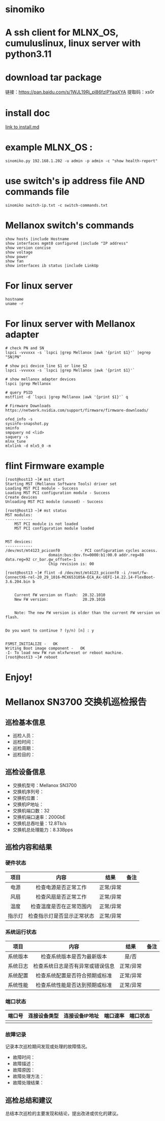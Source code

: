 # sinomiko
# A ssh client for MLNX_OS, cumuluslinux, linux server with python3.11

# download tar package 
链接：https://pan.baidu.com/s/1WJL19Rj_pl86fzIPYaqXYA 
提取码：xs0r 



# install doc
[link to install.md](https://github.com/wuchanghui5220/sinomiko/blob/main/Packages/install.md)

# example MLNX_OS :
	sinomiko.py 192.168.1.202 -u admin -p admin -c "show health-report"
	
# use switch's ip address file AND commands file
	sinomiko switch-ip.txt -c switch-commands.txt 

# Mellanox switch's commands
	show hosts |include Hostname
	show interfaces mgmt0 configured |include "IP address"
	show version concise
	show voltage
	show power
	show fan
	show interfaces ib status |include LinkUp
	
# For linux server
	hostname
	uname -r
	
# For linux server with Mellanox adapter
	# check PN and SN
	lspci -vvvxxx -s `lspci |grep Mellanox |awk '{print $1}'` |egrep "SN|PN"
	
	# show pci device line $1 or line $2
	lspci -vvvxxx -s `lspci |grep Mellanox |awk '{print $1}'` 
	
	# show mellanox adapter devices
	lspci |grep Mellanox
	
	# query PSID
	mstflint -d `lspci |grep Mellanox |awk '{print $1}'` q
	
	# Firmware Downloads
	https://network.nvidia.com/support/firmware/firmware-downloads/
	
	ofed_info -s
	sysinfo-snapshot.py
	sminfo
	smpquery nd <lid>
	saquery -s
	mlnx_tune
	mlxlink -d mlx5_0 -m
	
# flint Firmware example
	[root@host13 ~]# mst start
	Starting MST (Mellanox Software Tools) driver set
	Loading MST PCI module - Success
	Loading MST PCI configuration module - Success
	Create devices
	Unloading MST PCI module (unused) - Success

	[root@host13 ~]# mst status
	MST modules:
	------------
	    MST PCI module is not loaded
	    MST PCI configuration module loaded


	MST devices:
	------------
	/dev/mst/mt4123_pciconf0         - PCI configuration cycles access.
					   domain:bus:dev.fn=0000:b1:00.0 addr.reg=88 data.reg=92 cr_bar.gw_offset=-1
					   Chip revision is: 00

	[root@host13 ~]# flint -d /dev/mst/mt4123_pciconf0 -i /root/fw-ConnectX6-rel-20_29_1016-MCX653105A-ECA_Ax-UEFI-14.22.14-FlexBoot-3.6.204.bin b


	    Current FW version on flash:  20.32.1010
	    New FW version:               20.29.1016


	    Note: The new FW version is older than the current FW version on flash.


	Do you want to continue ? (y/n) [n] : y


	FSMST_INITIALIZE -   OK
	Writing Boot image component -   OK
	-I- To load new FW run mlxfwreset or reboot machine.
	[root@host13 ~]# reboot
	
# Enjoy!

# Mellanox SN3700 交换机巡检报告

## 巡检基本信息

- 巡检人员：
- 巡检时间：
- 巡检周期：
- 巡检目的：

## 巡检设备信息

- 交换机型号：Mellanox SN3700
- 交换机序列号：
- 交换机位置：
- 交换机IP地址：
- 交换机端口数：32
- 交换机端口速率：200GbE
- 交换机总吞吐量：12.8Tb/s
- 交换机总处理能力：8.33Bpps

## 巡检内容和结果

### 硬件状态

|项目|内容|结果|备注|
|:--:|:--:|:--:|:--:|
|电源|检查电源是否正常工作|正常/异常||
|风扇|检查风扇是否正常工作|正常/异常||
|温度|检查温度是否在正常范围内|正常/异常||
|指示灯|检查指示灯是否显示正常状态|正常/异常||

### 系统运行状态

|项目|内容|结果|备注|
|:--:|:--:|:--:|:--:|
|系统版本|检查系统版本是否为最新版本|是/否||
|系统日志|检查系统日志是否有异常或错误信息|正常/异常||
|系统配置|检查系统配置是否符合预期或标准|正常/异常||
|系统性能|检查系统性能是否达到预期或标准|正常/异常||

### 端口状态

|端口号|连接设备类型|连接设备IP地址|端口速率|端口状态|
|:--:|:--:|:--:|:--:|:--:|
||||||

### 故障记录

记录本次巡检期间发现或处理的故障情况。

- 故障时间：
- 故障描述：
- 故障原因：
- 故障处理方法：
- 故障处理结果：

## 巡检总结和建议

总结本次巡检的主要发现和结论，提出改进或优化的建议。

